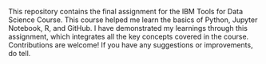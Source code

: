 This repository contains the final assignment for the IBM Tools for Data Science Course. 
This course helped me learn the basics of Python, Jupyter Notebook, R, and GitHub.
I have demonstrated my learnings through this assignment, which integrates all the key concepts covered in the course.
Contributions are welcome! If you have any suggestions or improvements, do tell.
